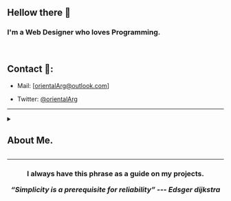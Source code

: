 ## Hellow there 👋

<h3>
  I'm a Web Designer who loves Programming.
</h3>

<br>

## Contact 🔗:

- Mail: [orientalArg@outlook.com]

- Twitter: [@orientalArg](https://twitter.com/orientalArg)

<hr>

<details>
  <summary><h2>About Me.</h2></summary>
  <br>
  - I'm from Argentina, i worked assemblig concrete molds for two years. 
     
     -- I learned from that experience that hard work pays off.
  <br>
  
  - 📚 I love reading, my favorite genre is heroic fantasy.
  
  - ☸  I'm buddhist since eight years ago, i believe in the self realization and peace.
  
  - 💻 I'm a hacking enthusiast, and certified ethical hacker (pentester).
  
  - 🧠 I enjoy studying and learning new things, i always try to be up to date with technology.

  <br>
</details>

<hr>

<h3 align="center">
  <p>I always have this phrase as a guide on my projects.</p>
   <i><strong>“Simplicity is a prerequisite for reliability” --- Edsger dijkstra</strong></i>
   <br>
   <br>
</h3>	
